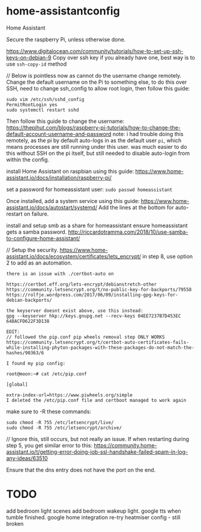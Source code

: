 # home-assistantconfig

Home Assistant

Secure the raspberry Pi, unless otherwise done.

https://www.digitalocean.com/community/tutorials/how-to-set-up-ssh-keys-on-debian-9
Copy over ssh key if you already have one, best way is to use `ssh-copy-id` method

// Below is pointless now as cannot do the username change remotely.
Change the default username on the Pi to something else, to do this over SSH, need to change ssh_config to allow root login, then follow this guide:

```
sudo vim /etc/ssh/sshd_config
PermitRootLogin yes
sudo systemctl restart sshd
```

Then follow this guide to change the username:
https://thepihut.com/blogs/raspberry-pi-tutorials/how-to-change-the-default-account-username-and-password
note: i had trouble doing this remotely, as the pi by default auto-logs in as the default user `pi`, which means processes are still running under this user.
was much easier to do this without SSH on the pi itself, but still needed to disable auto-login from within the config.

install Home Assistant on raspbian using this guide:
https://www.home-assistant.io/docs/installation/raspberry-pi/

set a password for homeassistant user:
`sudo passwd homeassistant`

Once installed, add a system service using this guide:
https://www.home-assistant.io/docs/autostart/systemd/
Add the lines at the bottom for auto-restart on failure.

install and setup smb as a share for homeassistant
ensure homeassistant gets a samba password.
http://riccardotramma.com/2018/10/use-samba-to-configure-home-assistant/

// Setup the security.
https://www.home-assistant.io/docs/ecosystem/certificates/lets_encrypt/
in step 8, use option 2 to add as an automation.

```
there is an issue with ./certbot-auto on

https://certbot.eff.org/lets-encrypt/debianstretch-other
https://community.letsencrypt.org/t/no-public-key-for-backports/79558
https://rolfje.wordpress.com/2017/06/09/installing-gpg-keys-for-debian-backports/

the keyserver doesnt exist above, use this instead:
gpg --keyserver hkp://keys.gnupg.net --recv-keys 04EE7237B7D453EC 648ACFD622F3D138

EDIT:
// followed the pip.conf pip wheels removal step ONLY WORKS
https://community.letsencrypt.org/t/certbot-auto-certificates-fails-while-installing-phyton-packages-with-these-packages-do-not-match-the-hashes/90363/6

I found my pip config:

root@moon:~# cat /etc/pip.conf

[global]

extra-index-url=https://www.piwheels.org/simple
I deleted the /etc/pip.conf file and certboot managed to work again

```

make sure to -R these commands:

```
sudo chmod -R 755 /etc/letsencrypt/live/
sudo chmod -R 755 /etc/letsencrypt/archive/
```

// Ignore this, still occurs, but not really an issue.
If when restarting during step 5, you get similar error to this:
https://community.home-assistant.io/t/getting-error-doing-job-ssl-handshake-failed-spam-in-log-any-ideas/63510

Ensure that the dns entry does not have the port on the end.

# TODO

add bedroom light scenes
add bedroom wakeup light.
google tts when tumble finished.
google home integration
re-try heatmiser config - still broken

